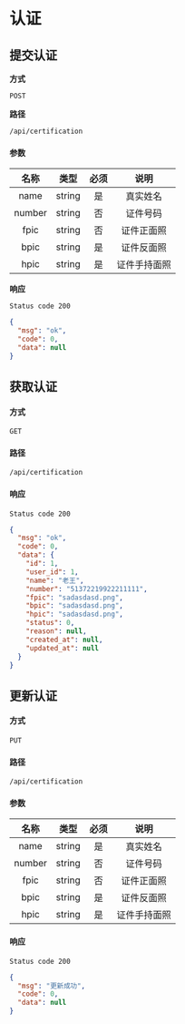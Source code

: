 # 认证

## 提交认证

 **方式**

`POST`

**路径**

`/api/certification`

#### **参数**

|  名称  |  类型  | 必须 |     说明     |
| :----: | :----: | :--: | :----------: |
|  name  | string |  是  |   真实姓名   |
| number | string |  否  |   证件号码   |
|  fpic  | string |  否  |  证件正面照  |
|  bpic  | string |  是  |  证件反面照  |
|  hpic  | string |  是  | 证件手持面照 |

**响应**

`Status code 200`

```json
{
  "msg": "ok",
  "code": 0,
  "data": null
}
```

## 获取认证

#### 方式

`GET`

####  路径

`/api/certification`

#### 响应

`Status code 200`

```json
{
  "msg": "ok",
  "code": 0,
  "data": {
    "id": 1,
    "user_id": 1,
    "name": "老王",
    "number": "51372219922211111",
    "fpic": "sadasdasd.png",
    "bpic": "sadasdasd.png",
    "hpic": "sadasdasd.png",
    "status": 0,
    "reason": null,
    "created_at": null,
    "updated_at": null
  }
}
```

## 更新认证

#### 方式

`PUT`

#### 路径

`/api/certification`

#### 参数

|  名称  |  类型  | 必须 |     说明     |
| :----: | :----: | :--: | :----------: |
|  name  | string |  是  |   真实姓名   |
| number | string |  否  |   证件号码   |
|  fpic  | string |  否  |  证件正面照  |
|  bpic  | string |  是  |  证件反面照  |
|  hpic  | string |  是  | 证件手持面照 |

#### 响应

`Status code 200`

```json
{
  "msg": "更新成功",
  "code": 0,
  "data": null
}
```
